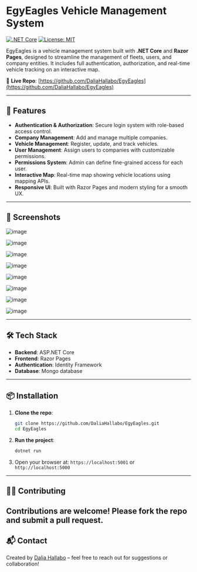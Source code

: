 # EgyEagles Vehicle Management System

[![.NET Core](https://img.shields.io/badge/.NET%20Core-9.0-blue)](https://dotnet.microsoft.com/)
[![License: MIT](https://img.shields.io/badge/License-MIT-yellow.svg)](https://opensource.org/licenses/MIT)

EgyEagles is a vehicle management system built with **.NET Core** and **Razor Pages**, designed to streamline the management of fleets, users, and company entities. It includes full authentication, authorization, and real-time vehicle tracking on an interactive map.

🔗 **Live Repo**: [https://github.com/DaliaHallabo/EgyEagles](https://github.com/DaliaHallabo/EgyEagles)

---

## 🚀 Features

- **Authentication & Authorization**: Secure login system with role-based access control.
- **Company Management**: Add and manage multiple companies.
- **Vehicle Management**: Register, update, and track vehicles.
- **User Management**: Assign users to companies with customizable permissions.
- **Permissions System**: Admin can define fine-grained access for each user.
- **Interactive Map**: Real-time map showing vehicle locations using mapping APIs.
- **Responsive UI**: Built with Razor Pages and modern styling for a smooth UX.

---

## 📸 Screenshots

![image](https://github.com/user-attachments/assets/4ec7ba94-6577-4e9b-806f-a0c19c132665)

![image](https://github.com/user-attachments/assets/a77adcfd-a85e-474c-b793-a3257b155918)

![image](https://github.com/user-attachments/assets/347fe05b-6f0e-4106-b4e2-6ae6c2682db0)

![image](https://github.com/user-attachments/assets/c179f8ec-dda3-4582-a6ae-8eed55b2c95f)

![image](https://github.com/user-attachments/assets/5c19e04c-9b2e-43f5-a0ab-b9141cc17813)

![image](https://github.com/user-attachments/assets/a709f03c-5525-44f3-a064-226161f43d73)

![image](https://github.com/user-attachments/assets/ae2e7fff-1cc4-4028-ae0d-e7403a6cdc54)

![image](https://github.com/user-attachments/assets/77489d60-03e9-4162-b6b2-547543d88eac)

---

## 🛠 Tech Stack

- **Backend**: ASP.NET Core
- **Frontend**: Razor Pages
- **Authentication**: Identity Framework
- **Database**: Mongo database
---

## 📦 Installation

1. **Clone the repo**:

   ```bash
   git clone https://github.com/DaliaHallabo/EgyEagles.git
   cd EgyEagles
   ```

2. **Run the project**:

   ```bash
   dotnet run
   ```

3. Open your browser at: `https://localhost:5001` or `http://localhost:5000`
---

## 👩‍💻 Contributing

Contributions are welcome! Please fork the repo and submit a pull request.
---

## 📬 Contact

Created by [Dalia Hallabo](https://github.com/DaliaHallabo) – feel free to reach out for suggestions or collaboration!
